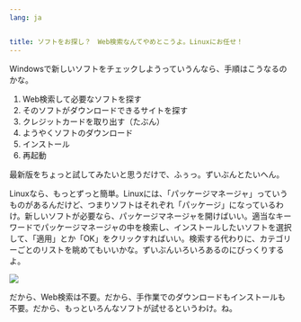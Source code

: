 ```yaml
---
lang: ja


title: ソフトをお探し？　Web検索なんてやめとこうよ。Linuxにお任せ！
---
```


Windowsで新しいソフトをチェックしようっていうんなら、手順はこうなるのかな。

<ol>
<li>Web検索して必要なソフトを探す</li>
<li>そのソフトがダウンロードできるサイトを探す</li>
<li>クレジットカードを取り出す（たぶん）</li>
<li>ようやくソフトのダウンロード</li>
<li>インストール</li>
<li>再起動</li>
</ol>

最新版をちょっと試してみたいと思うだけで、ふぅっ。ずいぶんとたいへん。

Linuxなら、もっとずっと簡単。Linuxには、「パッケージマネージャ」っていうものがあるんだけど、つまりソフトはそれぞれ「パッケージ」になっているわけ。新しいソフトが必要なら、パッケージマネージャを開けばいい。適当なキーワードでパッケージマネージャの中を検索し、インストールしたいソフトを選択して、「適用」とか「OK」をクリックすればいい。検索する代わりに、カテゴリーごとのリストを眺めてもいいかな。ずいぶんいろいろあるのにびっくりするよ。

<img src="Images/synaptic.png" />

だから、Web検索は不要。だから、手作業でのダウンロードもインストールも不要。だから、もっといろんなソフトが試せるというわけ。ね。





